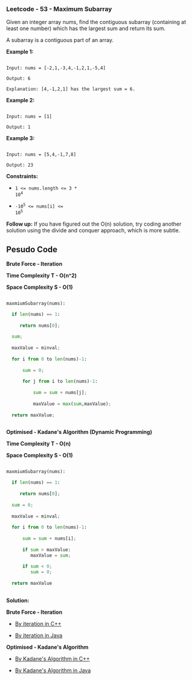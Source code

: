 ### Leetcode - 53 - Maximum Subarray

Given an integer array nums, find the contiguous subarray (containing at least one number) which has the largest sum and return its sum.

A subarray is a contiguous part of an array.

 

**Example 1:**

```

Input: nums = [-2,1,-3,4,-1,2,1,-5,4]

Output: 6

Explanation: [4,-1,2,1] has the largest sum = 6.

```

**Example 2:**

```

Input: nums = [1]

Output: 1

```

**Example 3:**

```

Input: nums = [5,4,-1,7,8]

Output: 23

```

**Constraints:**

- <code>1 <= nums.length <= 3 * 10<sup>4</sup></code>

- <code>-10<sup>5</sup> <= nums[i] <= 10<sup>5</sup></code>
 

**Follow up:** If you have figured out the O(n) solution, try coding another solution using the divide and conquer approach, which is more subtle.



## Pesudo Code


**Brute Force - Iteration**

**Time Complexity T - O(n^2)**

**Space Complexity S - O(1)**

```python

maxmiumSubarray(nums):

  if len(nums) == 1:
      
     return nums[0];
     
  sum;
  
  maxValue = minval;
  
  for i from 0 to len(nums)-1:
      
      sum = 0;
      
      for j from i to len(nums)-1:
      
          sum = sum + nums[j];
          
          maxValue = max(sum,maxValue); 
          
  return maxValue;
  
```  


**Optimised - Kadane's Algorithm (Dynamic Programming)**

**Time Complexity T - O(n)**

**Space Complexity S - O(1)**

```python

maxmiumSubarray(nums):

  if len(nums) == 1:
      
     return nums[0];
     
  sum = 0;
  
  maxValue = minval;
  
  for i from 0 to len(nums)-1:
  
      sum = sum + nums[i];
      
      if sum > maxValue:
         maxValue = sum;
         
      if sum < 0;
         sum = 0;
      
  return maxValue
 
``` 


**Solution:**

**Brute Force - Iteration**

  - [By iteration in C++](https://github.com/Ajay2521/Competitive-Programming/blob/main/Leetcode%20And%20GFG/Array/Easy/Maximum%20Subarray/By%20iteration.cpp)
  
  - [By iteration in Java](https://github.com/Ajay2521/Competitive-Programming/blob/main/Leetcode%20And%20GFG/Array/Easy/Maximum%20Subarray/By%20iteration.java)

**Optimised - Kadane's Algorithm**

  - [By Kadane's Algorithm in C++](https://github.com/Ajay2521/Competitive-Programming/blob/main/Leetcode%20And%20GFG/Array/Easy/Maximum%20Subarray/By%20kadane%20Algo.cpp)
  
  - [By Kadane's Algorithm in Java](https://github.com/Ajay2521/Competitive-Programming/blob/main/Leetcode%20And%20GFG/Array/Easy/Maximum%20Subarray/By%20kadane%20Algo.java)

